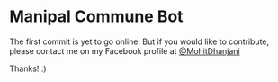 # Manipal Commune Bot

The first commit is yet to go online.
But if you would like to contribute, please contact me on my Facebook profile at [@MohitDhanjani](https//facebook.com/MohitDhanjani)

Thanks! :)